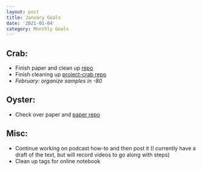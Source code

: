 ```yaml
---
layout: post
title: January Goals
date: '2021-01-04'
category: Monthly Goals
---
```


## Crab:
- Finish paper and clean up [repo](https://github.com/RobertsLab/paper-tanner-crab)
- Finish cleaning up [project-crab repo](https://github.com/RobertsLab/project-crab)
- _February: organize samples in -80_

## Oyster:
- Check over paper and [paper repo](https://github.com/grace-ac/paper-pacific.oyster-larvae)

## Misc:
- Continue working on podcast how-to and then post it (I currently have a draft of the text, but will record videos to go along with steps)
- Clean up tags for online notebook 

